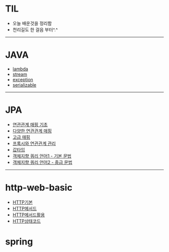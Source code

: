 # TIL
- 오늘 배운것을 정리함
- 천리길도 한 걸음 부터^.^

<hr>

# JAVA
* [lambda](./JAVA/lambda.md)
* [stream](./JAVA/stream.md)
* [exception](./JAVA/exception.md)
* [serializable](./JAVA/serializable.md)
<hr>

# JPA
* [연관관계 매핑 기초](./JPA/relational_mapping.md)
* [다양한 연관관계 매핑](./JPA/relation_mapping_various.md)
* [고급 매핑](./JPA/inheritacne_mapping.md)
* [프록시와 연관관계 관리](./JPA/proxy_relational_management.md)
* [값타입](JPA/value_type.md)
* [객체지향 쿼리 언어1 - 기본 문법](JPA/jpql_basic.md)
* [객체지향 쿼리 언어2 - 중급 문법](JPA/jpql_middle.md)
<hr>

# http-web-basic
* [HTTP기본](./http-basic/http_basic.md)
* [HTTP메서드](./http-basic/http_method.md)
* [HTTP메서드활용](./http-basic/http_method_use.md)
* [HTTP상태코드](./http-basic/http_status_code.md)

# spring 


